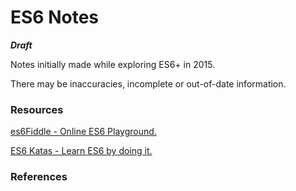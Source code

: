 # ES6 Notes

***Draft***

Notes initially made while exploring ES6+ in 2015.

There may be inaccuracies, incomplete or out-of-date information.


### Resources

[es6Fiddle - Online ES6 Playground.](http://www.es6fiddle.net/)

[ES6 Katas - Learn ES6 by doing it.](http://es6katas.org/)


### References
